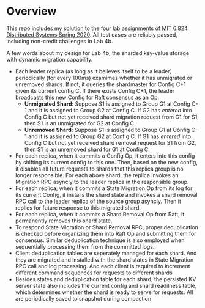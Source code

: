 # Overview
This repo includes my solution to the four lab assignments of [MIT 6.824 Distributed Systems Spring 2020](https://pdos.csail.mit.edu/6.824/index.html). All test cases are reliably passed, including non-credit challenges in Lab 4b. 

A few words about my design for Lab 4b, the sharded key-value storage with dynamic migration capability. 
* Each leader replica (as long as it believes itself to be a leader) periodically (for every 100ms) examimes whether it has unmigrated or unremoved shards. If not, it queries the shardmaster for Config C+1 given its current config C. If there exists Config C+1, the leader broadcasts this new Config for Raft consensus as an Op. 
  * **Unmigrated Shard**: Suppose S1 is assigned to Group G1 at Config C-1 and it is assigned to Group G2 at Config C. If G2 has _entered_ into Config C but not yet received shard migration request from G1 for S1, then S1 is an unmigrated for G2 at Config C. 
  * **Unremoved Shard**: Suppose S1 is assigned to Group G1 at Config C-1 and it is assigned to Group G2 at Config C. If G1 has _entered_ into Config C but not yet received shard removal request for S1 from G2, then S1 is an unremoved shard for G1 at Config C. 
* For each replica, when it commits a Config Op, it enters into this config by shifting its current config to this one. Then, based on the new config, it disables all future requests to shards that this replica group is no longer responsible. For each above shard, the replica invokes an Migration RPC asyncly to the leader replica in the responsible group. 
* For each replica, when it commits a State Migration Op from its log for its current Config, it installs the shard state and invokes a shard removal RPC call to the leader replica of the source group asyncly. Then it replies for future response to this migrated shard.  
* For each replica, when it commits a Shard Removal Op from Raft, it permanently removes this shard state.
* To respond State Migration or Shard Removal RPC, proper deduplication is checked before organizing them into Raft Op and submitting them for consensus. Similar deduplication technique is also employed when sequentially processing them from the committed logs. 
* Client deduplication tables are seperately managed for each shard. And they are migrated and installed with the shard states in State Migration RPC call and log processing. And each client is required to increment different command sequences for requests to different shards
* Besides states and deduplication table for each shard, the persisted KV server state also includes the current config and shard readilness table, which determines whether the shard is ready to serve for requests. All are periodically saved to snapshot during compaction 

